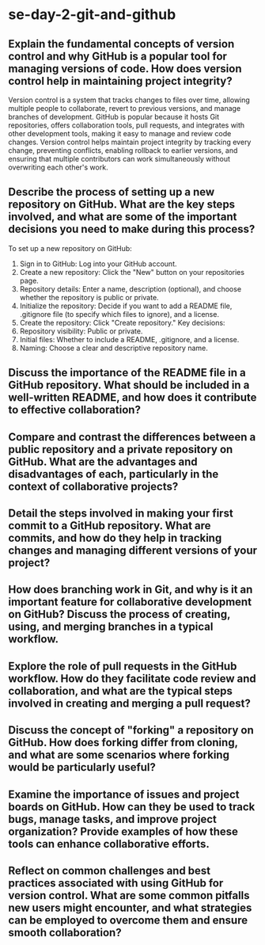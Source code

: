 # se-day-2-git-and-github
## Explain the fundamental concepts of version control and why GitHub is a popular tool for managing versions of code. How does version control help in maintaining project integrity?
Version control is a system that tracks changes to files over time, allowing multiple people to collaborate, revert to previous versions, and manage branches of development. GitHub is popular because it hosts Git repositories, offers collaboration tools, pull requests, and integrates with other development tools, making it easy to manage and review code changes.
Version control helps maintain project integrity by tracking every change, preventing conflicts, enabling rollback to earlier versions, and ensuring that multiple contributors can work simultaneously without overwriting each other's work.

## Describe the process of setting up a new repository on GitHub. What are the key steps involved, and what are some of the important decisions you need to make during this process?
To set up a new repository on GitHub:
1. Sign in to GitHub: Log into your GitHub account.
2. Create a new repository: Click the "New" button on your repositories page.
3. Repository details: Enter a name, description (optional), and choose whether the repository is public or private.
4. Initialize the repository: Decide if you want to add a README file, .gitignore file (to specify which files to ignore), and a license.
5. Create the repository: Click "Create repository."
Key decisions:
1. Repository visibility: Public or private.
2. Initial files: Whether to include a README, .gitignore, and a license.
3. Naming: Choose a clear and descriptive repository name.

## Discuss the importance of the README file in a GitHub repository. What should be included in a well-written README, and how does it contribute to effective collaboration?

## Compare and contrast the differences between a public repository and a private repository on GitHub. What are the advantages and disadvantages of each, particularly in the context of collaborative projects?

## Detail the steps involved in making your first commit to a GitHub repository. What are commits, and how do they help in tracking changes and managing different versions of your project?

## How does branching work in Git, and why is it an important feature for collaborative development on GitHub? Discuss the process of creating, using, and merging branches in a typical workflow.

## Explore the role of pull requests in the GitHub workflow. How do they facilitate code review and collaboration, and what are the typical steps involved in creating and merging a pull request?

## Discuss the concept of "forking" a repository on GitHub. How does forking differ from cloning, and what are some scenarios where forking would be particularly useful?

## Examine the importance of issues and project boards on GitHub. How can they be used to track bugs, manage tasks, and improve project organization? Provide examples of how these tools can enhance collaborative efforts.

## Reflect on common challenges and best practices associated with using GitHub for version control. What are some common pitfalls new users might encounter, and what strategies can be employed to overcome them and ensure smooth collaboration?
